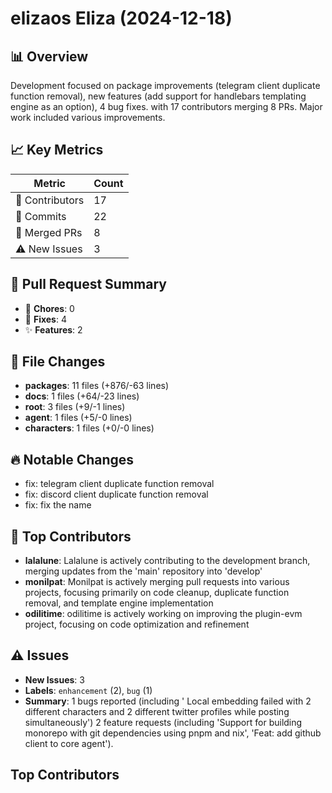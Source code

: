 # elizaos Eliza (2024-12-18)
    
## 📊 Overview
Development focused on package improvements (telegram client duplicate function removal), new features (add support for handlebars templating engine as an option), 4 bug fixes. with 17 contributors merging 8 PRs. Major work included various improvements.

## 📈 Key Metrics
| Metric | Count |
|---------|--------|
| 👥 Contributors | 17 |
| 📝 Commits | 22 |
| 🔄 Merged PRs | 8 |
| ⚠️ New Issues | 3 |

## 🔄 Pull Request Summary
- 🧹 **Chores**: 0
- 🐛 **Fixes**: 4
- ✨ **Features**: 2

## 📁 File Changes
- **packages**: 11 files (+876/-63 lines)
- **docs**: 1 files (+64/-23 lines)
- **root**: 3 files (+9/-1 lines)
- **agent**: 1 files (+5/-0 lines)
- **characters**: 1 files (+0/-0 lines)

## 🔥 Notable Changes
- fix: telegram client duplicate function removal
- fix: discord client duplicate function removal
- fix: fix the name

## 👥 Top Contributors
- **lalalune**: Lalalune is actively contributing to the development branch, merging updates from the 'main' repository into 'develop'
- **monilpat**: Monilpat is actively merging pull requests into various projects, focusing primarily on code cleanup, duplicate function removal, and template engine implementation
- **odilitime**: odilitime is actively working on improving the plugin-evm project, focusing on code optimization and refinement

## ⚠️ Issues
- **New Issues**: 3
- **Labels**: `enhancement` (2), `bug` (1)
- **Summary**: 1 bugs reported (including ' Local embedding failed with 2 different characters and 2 different twitter profiles while posting simultaneously') 2 feature requests (including 'Support for building monorepo with git dependencies using pnpm and nix', 'Feat: add github client to core agent').

## Top Contributors
